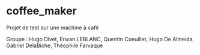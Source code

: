 # coffee_maker
Projet de test sur une machine à café

Groupe : Hugo Divet, Erwan LEBLANC, Quentin Coeuillet, Hugo De Almeida, Gabriel DelaBiche, Théophile Farvaque
